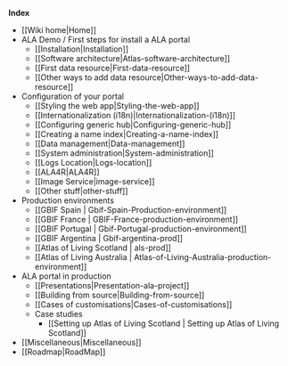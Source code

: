 **Index**
* [[Wiki home|Home]]
* ALA Demo / First steps for install a ALA portal
    * [[Installation|Installation]]
    * [[Software architecture|Atlas-software-architecture]]
    * [[First data resource|First-data-resource]]
    * [[Other ways to add data resource|Other-ways-to-add-data-resource]]
* Configuration of your portal
    * [[Styling the web app|Styling-the-web-app]]
    * [[Internationalization (i18n)|Internationalization-(i18n)]]
    * [[Configuring generic hub|Configuring-generic-hub]]
    * [[Creating a name index|Creating-a-name-index]]
    * [[Data management|Data-management]]
    * [[System administration|System-administration]]
    * [[Logs Location|Logs-location]]
    * [[ALA4R|ALA4R]]
    * [[Image Service|image-service]]
    * [[Other stuff|other-stuff]]
* Production environments
    * [[GBIF Spain | Gbif-Spain-Production-environment]]
    * [[GBIF France | GBIF-France-production-environment]]
    * [[GBIF Portugal | Gbif-Portugal-production-environment]]
    * [[GBIF Argentina | Gbif-argentina-prod]]
    * [[Atlas of Living Scotland | als-prod]]
    * [[Atlas of Living Australia | Atlas-of-Living-Australia-production-environment]]   
* ALA portal in production
    * [[Presentations|Presentation-ala-project]]
    * [[Building from source|Building-from-source]]
    * [[Cases of customisations|Cases-of-customisations]]
    * Case studies
        * [[Setting up Atlas of Living Scotland | Setting up Atlas of Living Scotland]]
* [[Miscellaneous|Miscellaneous]]
* [[Roadmap|RoadMap]]